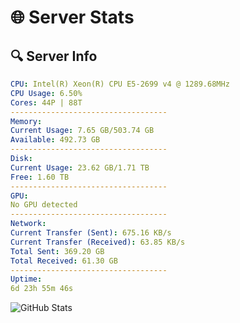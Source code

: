 # 🌐 Server Stats
## 🔍 Server Info
```yaml
CPU: Intel(R) Xeon(R) CPU E5-2699 v4 @ 1289.68MHz
CPU Usage: 6.50%
Cores: 44P | 88T
-----------------------------------
Memory:
Current Usage: 7.65 GB/503.74 GB
Available: 492.73 GB
-----------------------------------
Disk:
Current Usage: 23.62 GB/1.71 TB
Free: 1.60 TB
-----------------------------------
GPU:
No GPU detected
-----------------------------------
Network:
Current Transfer (Sent): 675.16 KB/s
Current Transfer (Received): 63.85 KB/s
Total Sent: 369.20 GB
Total Received: 61.30 GB
-----------------------------------
Uptime:
6d 23h 55m 46s
```
![GitHub Stats](https://img.shields.io/badge/Updated-2025-04-26_17:04:34-blue)